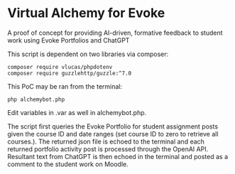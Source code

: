 # Virtual Alchemy for Evoke

A proof of concept for providing AI-driven, formative feedback to student work using Evoke Portfolios and ChatGPT

This script is dependent on two libraries via composer:

    composer require vlucas/phpdotenv
    composer require guzzlehttp/guzzle:^7.0

This PoC may be ran from the terminal:

    php alchemybot.php

Edit variables in .var as well in alchemybot.php.

The script first queries the Evoke Portfolio for student assignment posts given the course ID and date ranges (set course ID to zero to retrieve all courses.). The returned json file is echoed to the terminal and each returned portfolio activity post is processed through the OpenAI API. Resultant text from ChatGPT is then echoed in the terminal and posted as a comment to the student work on Moodle.